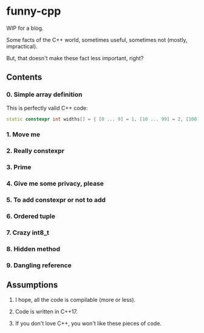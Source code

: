# funny-cpp

WIP for a blog.

Some facts of the C++ world, sometimes useful, sometimes not (mostly, impractical).

But, that doesn't make these fact less important, right?

## Contents

### 0. Simple array definition

This is perfectly valid C++ code:

  ```c++
  static constexpr int widths[] = { [0 ... 9] = 1, [10 ... 99] = 2, [100] = 3 };
  ```

### 1. Move me

### 2. Really constexpr

### 3. Prime

### 4. Give me some privacy, please

### 5. To add constexpr or not to add

### 6. Ordered tuple

### 7. Crazy int8_t

### 8. Hidden method

### 9. Dangling reference

## Assumptions

1. I hope, all the code is compilable (more or less).

2. Code is written in C++17.

3. If you don't love C++, you won't like these pieces of code.
